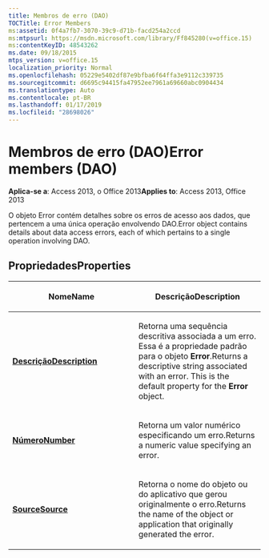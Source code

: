 ```yaml
---
title: Membros de erro (DAO)
TOCTitle: Error Members
ms:assetid: 0f4a7fb7-3070-39c9-d71b-facd254a2ccd
ms:mtpsurl: https://msdn.microsoft.com/library/Ff845280(v=office.15)
ms:contentKeyID: 48543262
ms.date: 09/18/2015
mtps_version: v=office.15
localization_priority: Normal
ms.openlocfilehash: 05229e5402df87e9bfba6f64ffa3e9112c339735
ms.sourcegitcommit: d6695c94415fa47952ee7961a69660abc0904434
ms.translationtype: Auto
ms.contentlocale: pt-BR
ms.lasthandoff: 01/17/2019
ms.locfileid: "28698026"
---
```

# <a name="error-members-dao"></a><span data-ttu-id="3a873-102">Membros de erro (DAO)</span><span class="sxs-lookup"><span data-stu-id="3a873-102">Error members (DAO)</span></span>


<span data-ttu-id="3a873-103">**Aplica-se a**: Access 2013, o Office 2013</span><span class="sxs-lookup"><span data-stu-id="3a873-103">**Applies to**: Access 2013, Office 2013</span></span>

<span data-ttu-id="3a873-104">O objeto Error contém detalhes sobre os erros de acesso aos dados, que pertencem a uma única operação envolvendo DAO.</span><span class="sxs-lookup"><span data-stu-id="3a873-104">Error object contains details about data access errors, each of which pertains to a single operation involving DAO.</span></span>

## <a name="properties"></a><span data-ttu-id="3a873-105">Propriedades</span><span class="sxs-lookup"><span data-stu-id="3a873-105">Properties</span></span>

<table>
<colgroup>
<col style="width: 50%" />
<col style="width: 50%" />
</colgroup>
<thead>
<tr class="header">
<th><p><span data-ttu-id="3a873-106">Nome</span><span class="sxs-lookup"><span data-stu-id="3a873-106">Name</span></span></p></th>
<th><p><span data-ttu-id="3a873-107">Descrição</span><span class="sxs-lookup"><span data-stu-id="3a873-107">Description</span></span></p></th>
</tr>
</thead>
<tbody>
<tr class="odd">
<td><p><span data-ttu-id="3a873-108"><strong><a href="error-description-property-dao.md">Descrição</a></strong></span><span class="sxs-lookup"><span data-stu-id="3a873-108"><strong><a href="error-description-property-dao.md">Description</a></strong></span></span></p></td>
<td><p><span data-ttu-id="3a873-p101">Retorna uma sequência descritiva associada a um erro. Essa é a propriedade padrão para o objeto <strong>Error</strong>.</span><span class="sxs-lookup"><span data-stu-id="3a873-p101">Returns a descriptive string associated with an error. This is the default property for the <strong>Error</strong> object.</span></span></p></td>
</tr>
<tr class="even">
<td><p><span data-ttu-id="3a873-111"><strong><a href="error-number-property-dao.md">Número</a></strong></span><span class="sxs-lookup"><span data-stu-id="3a873-111"><strong><a href="error-number-property-dao.md">Number</a></strong></span></span></p></td>
<td><p><span data-ttu-id="3a873-112">Retorna um valor numérico especificando um erro.</span><span class="sxs-lookup"><span data-stu-id="3a873-112">Returns a numeric value specifying an error.</span></span></p></td>
</tr>
<tr class="odd">
<td><p><span data-ttu-id="3a873-113"><strong><a href="error-source-property-dao.md">Source</a></strong></span><span class="sxs-lookup"><span data-stu-id="3a873-113"><strong><a href="error-source-property-dao.md">Source</a></strong></span></span></p></td>
<td><p><span data-ttu-id="3a873-114">Retorna o nome do objeto ou do aplicativo que gerou originalmente o erro.</span><span class="sxs-lookup"><span data-stu-id="3a873-114">Returns the name of the object or application that originally generated the error.</span></span></p></td>
</tr>
</tbody>
</table>

